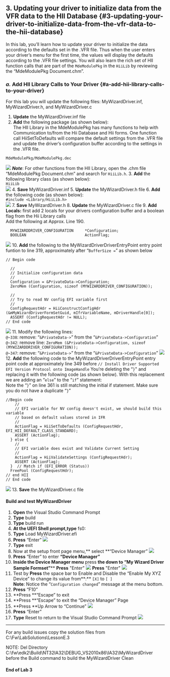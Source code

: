 <!--- @file
 file
 
Copyright (c) 2018, Intel Corporation. All rights reserved.<BR>

Redistribution and use in source (original document form) and 'compiled'
forms (converted to PDF, epub, HTML and other formats) with or without
modification, are permitted provided that the following conditions are met:

1) Redistributions of source code (original document form) must retain the
above copyright notice, this list of conditions and the following
disclaimer as the first lines of this file unmodified.

2) Redistributions in compiled form (transformed to other DTDs, converted to
PDF, epub, HTML and other formats) must reproduce the above copyright
notice, this list of conditions and the following disclaimer in the
documentation and/or other materials provided with the distribution.

THIS DOCUMENTATION IS PROVIDED BY TIANOCORE PROJECT "AS IS" AND ANY EXPRESS OR
IMPLIED WARRANTIES, INCLUDING, BUT NOT LIMITED TO, THE IMPLIED WARRANTIES OF
MERCHANTABILITY AND FITNESS FOR A PARTICULAR PURPOSE ARE DISCLAIMED. IN NO
EVENT SHALL TIANOCORE PROJECT BE LIABLE FOR ANY DIRECT, INDIRECT, INCIDENTAL,
SPECIAL, EXEMPLARY, OR CONSEQUENTIAL DAMAGES (INCLUDING, BUT NOT LIMITED TO,
PROCUREMENT OF SUBSTITUTE GOODS OR SERVICES; LOSS OF USE, DATA, OR PROFITS;
OR BUSINESS INTERRUPTION) HOWEVER CAUSED AND ON ANY THEORY OF LIABILITY,
WHETHER IN CONTRACT, STRICT LIABILITY, OR TORT (INCLUDING NEGLIGENCE OR
OTHERWISE) ARISING IN ANY WAY OUT OF THE USE OF THIS DOCUMENTATION, EVEN IF
ADVISED OF THE POSSIBILITY OF SUCH DAMAGE.

-->
## 3\. Updating your driver to initialize data from the VFR data to the HII Database {#3-updating-your-driver-to-initialize-data-from-the-vfr-data-to-the-hii-database}

In this lab, you’ll learn how to update your driver to initialize the data according to the defaults set in the .VFR file. Thus when the user enters your driver’s menu for the first time, the values will display the defaults according to the .VFR file settings. You will also learn the rich set of HII function calls that are part of the `MdeModulePkg` in the `HiiLib` by reviewing the “MdeModulePkg Document.chm”.

### _a._ Add HII Library Calls to Your Driver {#a-add-hii-library-calls-to-your-driver}

For this lab you will update the following files: MyWizardDriver.inf, MyWizardDriver.h, and MyWizardDriver.c
1. **Update** the MyWizardDriver.inf file  
2. **Add** the following package (as shown below):  <br>The HII Library in the MdeModulePkg has many functions to help with Communication to/from the Hii Database and Hii forms. One function call HiiSetToDefaults will compare the default settings from the .VFR file and update the driver’s configuration buffer according to the settings in the .VFR file.        <br>

```
MdeModulePkg/MdeModulePkg.dec
```
![](/media/image38.png)
**_Note_**: For other functions from the HII Library, open the .chm file “MdeModulePkg Document.chm” and search for `HiiLib.h`. 
3. **Add** the following library class (as shown below): <br>
`HiiLib` <br>
![](/media/image39.png)
4. **Save** MyWizardDriver.inf 
5. **Update** the MyWizardDriver.h file 
6. **Add** the following code (as shown below):                <br> `#include <Library/HiiLib.h>`<br>
![](/media/image40.png)
7. **Save** MyWizardDriver.h 
8. **Update** the MyWizardDriver.c file 
9. **Add Locals:** first add 2 locals for your drivers configuration buffer and a boolean flag from the Hii Library calls <br>Add the following at Approx. Line 190. 
```
  MYWIZARDDRIVER_CONFIGURATION     *Configuration;
  BOOLEAN                          ActionFlag;
```
![](/media/image41.png)
10. **Add** the following to the MyWizardDriverDriverEntryPoint entry point funtion to line 319, approximately after “`BufferSize =`” as shown below 
```
// Begin code
  
  //
  // Initialize configuration data
  //
  Configuration = &PrivateData->Configuration;
  ZeroMem (Configuration, sizeof (MYWIZARDDRIVER_CONFIGURATION));
  
  //
  // Try to read NV config EFI variable first
  //
  ConfigRequestHdr = HiiConstructConfigHdr (&mMyWizardDriverFormSetGuid, mIfrVariableName, mDriverHandle[0]);
  ASSERT (ConfigRequestHdr != NULL);
// End code
```
![](/media/image42.png)
11. Modify the following lines: <br>
`@~338`: remove: “`&PrivateData->`” from the “`&PrivateData->Configuration`”<br>
`@~342`: remove line: `ZeroMem (&PrivateData->Configuration, sizeof (MYWIZARDDRIVER_CONFIGURATION));`<br>
`@~347`: remove: “`&PrivateData->`” from the “`&PrivateData->Configuration`”
![](/media/image43_1.JPG)
12. **Add** the following code to the MyWizardDriverDriverEntryPoint entry point code at approximately line 349 before
 `// Install Driver Supported EFI Version Protocol onto ImageHandle`
You’re deleting the “`}`" and replacing it with the following code (as shown below).  With this replacement we are adding an “`else`” to the “`if`” statement: <br>Note the “`}`” on line 361 is still matching the initial if statement.  Make sure you do not have a duplicate “`}`”
```
//Begin code
    //
    // EFI variable for NV config doesn't exist, we should build this variable
    // based on default values stored in IFR
    //
    ActionFlag = HiiSetToDefaults (ConfigRequestHdr, EFI_HII_DEFAULT_CLASS_STANDARD);
    ASSERT (ActionFlag);
  } else {
    //
    // EFI variable does exist and Validate Current Setting
    //
    ActionFlag = HiiValidateSettings (ConfigRequestHdr);
    ASSERT (ActionFlag);
  }  // Match if (EFI_ERROR (Status)) 
  FreePool (ConfigRequestHdr);
// end HII
// End code
```
![](/media/image44.png)
13.  **Save** the MyWizardDriver.c file 


#### Build and test MyWizardDriver

1. **Open** the Visual Studio Command Prompt 
2.  **Type** build 
3. **Type** build run 
4.  **At the UEFI Shell prompt,type** fs0: 
5.  **Type** Load MyWizardDriver.efi 
6.  **Press** “Enter” 
![](/media/image17.png)
7.  **Type** exit 
8.  Now at the setup front page menu,** select **“Device Manager”
![](/media/image18.png)
9. **Press** “Enter”  to enter **“Device Manager”**
10. **Inside the Device Manager menu** press **the down to “My Wizard Driver Sample Formset”**** **Press** "Enter"
![](/media/image19.png)
**Press** "Enter"
![](/media/image20.png)
11. Test by **Press** the space bar to Enable and Disable the “Enable My XYZ Device” to change its value from**:** `[X]` to `[ ]` <br> **Note**: Notice the “`Configuration changed`” message at the menu bottom. 
12. **Press** “F10” 
13. **Press **“Escape” to exit
14. **Press **“Escape” to exit the “Device Manager” Page
15. **Press **Up Arrow to “Continue”
![](/media/image24.png)
16. **Press** “Enter” 
17. **Type** Reset to return to the Visual Studio Command Prompt 
![](/media/image25.png)
 

---

For any build issues copy the solution files from C:\Fw\LabSolutions\LessonE.3

NOTE: Del Directory C:\fw\edk2\Build\NT32IA32\DEBUG_VS2010x86\IA32\MyWizardDriver before the Build command to build the MyWizardDriver Clean


#### End of Lab 3

